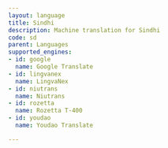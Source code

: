 ```yaml
---
layout: language
title: Sindhi
description: Machine translation for Sindhi
code: sd
parent: Languages
supported_engines:
- id: google
  name: Google Translate
- id: lingvanex
  name: LingvaNex
- id: niutrans
  name: Niutrans
- id: rozetta
  name: Rozetta T-400
- id: youdao
  name: Youdao Translate

---
```



